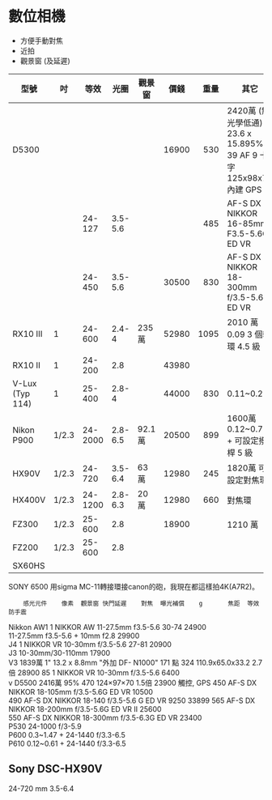 # 數位相機
* 方便手動對焦
* 近拍
* 觀景窗 (及延遲)

型號    |吋   |等效   |光圈   |觀景窗|價錢 |重量| 其它
--------|-----|-------|-------|------|-----|---:|-----  
D5300   |     |       |       |      |16900| 530|2420萬 (無光學低通) 23.6 x 15.895% 39 AF 9 十字 125x98x76 內建 GPS
        |     |24-127 |3.5-5.6|      |     | 485|AF-S DX NIKKOR 16-85mm F3.5-5.6G ED VR
        |     |24-450 |3.5-5.6|      |30500| 830|AF-S DX NIKKOR 18-300mm f/3.5-5.6G ED VR
RX10 III|1    |24-600 |2.4-4  |235萬 |52980|1095|2010 萬 0.09 3 個轉環	4.5 級
RX10 II	|1    |24-200 |2.8    |      |43980|
V-Lux (Typ 114)|1|25-400|2.8-4|      |44000| 830|0.11~0.2
Nikon P900|1/2.3|24-2000|2.8-6.5|92.1萬|20500| 899|1600萬 0.12~0.75 + 可設定撥桿 5 級
HX90V	|1/2.3|24-720 |3.5-6.4|63萬  |12980| 245|1820萬 可設定對焦環
HX400V  |1/2.3|24-1200|2.8-6.3|20萬  |12980| 660|對焦環
FZ300   |1/2.3|25-600 |2.8    |      |18900|    |1210 萬
FZ200   |1/2.3|25-600 |2.8    |      |     |    |
SX60HS  |

SONY 6500 用sigma MC-11轉接環接canon的砲，我現在都這樣拍4K(A7R2)。

		感光元件	像素	觀景窗	快門延遲	對焦	曝光補償	g		焦距	等效	防手震		
Nikkon	AW1									1 NIKKOR AW 11-27.5mm f3.5-5.6	30-74		24900	
										11-27.5mm f3.5-5.6 + 10mm f2.8			29900	
	J4									1 NIKKOR VR 10-30mm f/3.5-5.6	27-81		20900	
	J3									10-30mm/30-110mm			17900	
	V3	1839萬 1" 13.2 x 8.8mm		"外加 DF-
N1000"		171 點		324	110.9x65.0x33.2		2.7倍			28900
								85		1 NIKKOR VR 10-30mm f/3.5-5.6			6400	
v	D5500	2416萬		95%				470	124×97×70		1.5倍		23900	觸控, GPS 
								450		AF-S DX NIKKOR 18-105mm f/3.5-5.6G ED VR			10500	
								490		AF-S DX NIKKOR 18-140 f/3.5-5.6 G ED VR			9250	33899
								565		AF-S DX NIKKOR 18-200mm f/3.5-5.6G ED VR II			25600	
								550		AF-S DX NIKKOR 18-300mm f/3.5-6.3G ED VR			23400	
	P530										24-1000 f/3-5.9			
	P600				0.3~1.47 +						24-1440 f/3.3-6.5			
	P610				0.12~0.61 +						24-1440 f/3.3-6.5			

## Sony DSC-HX90V
24-720 mm
3.5-6.4
